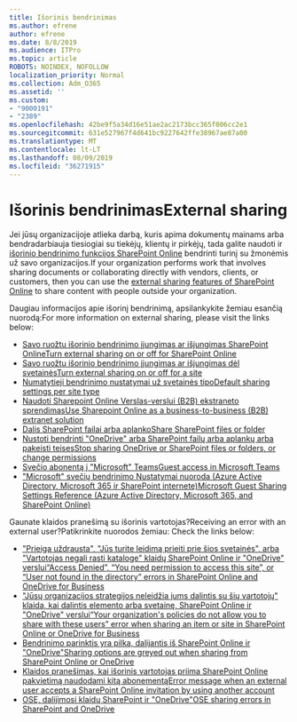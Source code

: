 ```yaml
---
title: Išorinis bendrinimas
ms.author: efrene
author: efrene
ms.date: 8/8/2019
ms.audience: ITPro
ms.topic: article
ROBOTS: NOINDEX, NOFOLLOW
localization_priority: Normal
ms.collection: Adm_O365
ms.assetid: ''
ms.custom:
- "9000191"
- "2389"
ms.openlocfilehash: 42be9f5a34d16e51ae2ac2173bcc365f006cc2e1
ms.sourcegitcommit: 631e527967f4d641bc9227642ffe38967ae87a00
ms.translationtype: MT
ms.contentlocale: lt-LT
ms.lasthandoff: 08/09/2019
ms.locfileid: "36271915"
---
```

# <a name="external-sharing"></a><span data-ttu-id="6166a-102">Išorinis bendrinimas</span><span class="sxs-lookup"><span data-stu-id="6166a-102">External sharing</span></span>

<span data-ttu-id="6166a-103">Jei jūsų organizacijoje atlieka darbą, kuris apima dokumentų mainams arba bendradarbiauja tiesiogiai su tiekėjų, klientų ir pirkėjų, tada galite naudoti ir [išorinio bendrinimo funkcijos SharePoint Online](https://docs.microsoft.com/sharepoint/external-sharing-overview) bendrinti turinį su žmonėmis už savo organizacijos.</span><span class="sxs-lookup"><span data-stu-id="6166a-103">If your organization performs work that involves sharing documents or collaborating directly with vendors, clients, or customers, then you can use the [external sharing features of SharePoint Online](https://docs.microsoft.com/sharepoint/external-sharing-overview) to share content with people outside your organization.</span></span>

<span data-ttu-id="6166a-104">Daugiau informacijos apie išorinį bendrinimą, apsilankykite žemiau esančią nuorodą:</span><span class="sxs-lookup"><span data-stu-id="6166a-104">For more information on external sharing, please visit the links below:</span></span>

- [<span data-ttu-id="6166a-105">Savo ruožtu išorinio bendrinimo įjungimas ar išjungimas SharePoint Online</span><span class="sxs-lookup"><span data-stu-id="6166a-105">Turn external sharing on or off for SharePoint Online</span></span>](https://docs.microsoft.com/sharepoint/turn-external-sharing-on-or-off)
- [<span data-ttu-id="6166a-106">Savo ruožtu išorinio bendrinimo įjungimas ar išjungimas dėl svetainės</span><span class="sxs-lookup"><span data-stu-id="6166a-106">Turn external sharing on or off for a site</span></span>](https://docs.microsoft.com/sharepoint/change-external-sharing-site)
- [<span data-ttu-id="6166a-107">Numatytieji bendrinimo nustatymai už svetainės tipo</span><span class="sxs-lookup"><span data-stu-id="6166a-107">Default sharing settings per site type</span></span>](https://docs.microsoft.com/Office365/Enterprise/microsoft-365-guest-settings#sharepoint-site-level)
- [<span data-ttu-id="6166a-108">Naudoti Sharepoint Online Verslas-verslui (B2B) ekstraneto sprendimas</span><span class="sxs-lookup"><span data-stu-id="6166a-108">Use Sharepoint Online as a business-to-business (B2B) extranet solution</span></span>](https://docs.microsoft.com/sharepoint/create-b2b-extranet)
- [<span data-ttu-id="6166a-109">Dalis SharePoint failai arba aplanko</span><span class="sxs-lookup"><span data-stu-id="6166a-109">Share SharePoint files or folder</span></span>](https://support.office.com/article/share-sharepoint-files-or-folders-1fe37332-0f9a-4719-970e-d2578da4941c)
- [<span data-ttu-id="6166a-110">Nustoti bendrinti "OneDrive" arba SharePoint failų arba aplankų arba pakeisti teises</span><span class="sxs-lookup"><span data-stu-id="6166a-110">Stop sharing OneDrive or SharePoint files or folders, or change permissions</span></span>](https://support.office.com/article/stop-sharing-onedrive-or-sharepoint-files-or-folders-or-change-permissions-0a36470f-d7fe-40a0-bd74-0ac6c1e13323?ui=en-US&rs=en-US&ad=US)
- [<span data-ttu-id="6166a-111">Svečio abonentą į "Microsoft" Teams</span><span class="sxs-lookup"><span data-stu-id="6166a-111">Guest access in Microsoft Teams</span></span>](https://docs.microsoft.com/MicrosoftTeams/guest-access)
- [<span data-ttu-id="6166a-112">"Microsoft" svečių bendrinimo Nustatymai nuoroda (Azure Active Directory, Microsoft 365 ir SharePoint internete)</span><span class="sxs-lookup"><span data-stu-id="6166a-112">Microsoft Guest Sharing Settings Reference (Azure Active Directory, Microsoft 365, and SharePoint Online)</span></span>](https://docs.microsoft.com/Office365/Enterprise/microsoft-365-guest-settings)

<span data-ttu-id="6166a-113">Gaunate klaidos pranešimą su išorinis vartotojas?</span><span class="sxs-lookup"><span data-stu-id="6166a-113">Receiving an error with an external user?</span></span><span data-ttu-id="6166a-114">Patikrinkite nuorodos žemiau:</span><span class="sxs-lookup"><span data-stu-id="6166a-114"> Check the links below:</span></span>

- [<span data-ttu-id="6166a-115">"Prieiga uždrausta", "Jūs turite leidimą prieiti prie šios svetainės", arba "Vartotojas negali rasti kataloge" klaidų SharePoint Online ir "OneDrive" verslui</span><span class="sxs-lookup"><span data-stu-id="6166a-115">“Access Denied”, “You need permission to access this site”, or “User not found in the directory” errors in SharePoint Online and OneDrive for Business</span></span>](https://docs.microsoft.com/sharepoint/support/administration/access-denied-or-need-permission-error-sharepoint-online-or-onedrive-for-business)
- [<span data-ttu-id="6166a-116">"Jūsų organizacijos strategijos neleidžia jums dalintis su šių vartotojų" klaida, kai dalintis elemento arba svetainę, SharePoint Online ir "OneDrive" verslui</span><span class="sxs-lookup"><span data-stu-id="6166a-116">“Your organization's policies do not allow you to share with these users” error when sharing an item or site in SharePoint Online or OneDrive for Business</span></span>](https://docs.microsoft.com/en-us/sharepoint/support/administration/organization-policies-do-not-allow-you-to-share-with-users-error)
- [<span data-ttu-id="6166a-117">Bendrinimo parinktis yra pilka, dalijantis iš SharePoint Online ir "OneDrive"</span><span class="sxs-lookup"><span data-stu-id="6166a-117">Sharing options are greyed out when sharing from SharePoint Online or OneDrive</span></span>](https://docs.microsoft.com/sharepoint/support/administration/sharing-options-grayed-out-when-sharing-from-sharepoint-online-or-onedrive)
- [<span data-ttu-id="6166a-118">Klaidos pranešimas, kai išorinis vartotojas priima SharePoint Online pakvietimą naudodami kitą abonementą</span><span class="sxs-lookup"><span data-stu-id="6166a-118">Error message when an external user accepts a SharePoint Online invitation by using another account</span></span>](https://support.office.com/article/Error-message-when-an-external-user-accepts-a-SharePoint-Online-invitation-by-using-another-account-f0d34413-ea7c-42c7-a485-c4e5d421e5f0-)
- [<span data-ttu-id="6166a-119">OSE, dalijimosi klaidų SharePoint ir "OneDrive"</span><span class="sxs-lookup"><span data-stu-id="6166a-119">OSE sharing errors in SharePoint and OneDrive</span></span>](https://docs.microsoft.com/sharepoint/sharepoint-onedrive-error-message)


